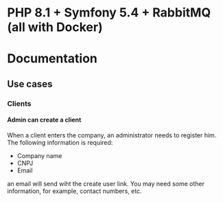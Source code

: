 # PHP 8.1 + Symfony 5.4 + RabbitMQ (all with Docker)


# Documentation
## Use cases
### Clients
#### Admin can create a client
When a client enters the company, an administrator needs to register him.
The following information is required:
- Company name
- CNPJ
- Email

an email will send wiht the create user link.
You may need some other information, for example, contact numbers, etc.